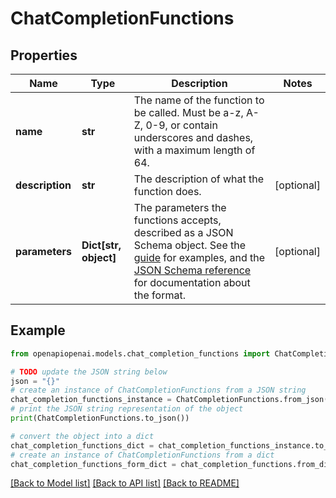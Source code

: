 # ChatCompletionFunctions


## Properties

Name | Type | Description | Notes
------------ | ------------- | ------------- | -------------
**name** | **str** | The name of the function to be called. Must be a-z, A-Z, 0-9, or contain underscores and dashes, with a maximum length of 64. | 
**description** | **str** | The description of what the function does. | [optional] 
**parameters** | **Dict[str, object]** | The parameters the functions accepts, described as a JSON Schema object. See the [guide](/docs/guides/gpt/function-calling) for examples, and the [JSON Schema reference](https://json-schema.org/understanding-json-schema/) for documentation about the format. | [optional] 

## Example

```python
from openapiopenai.models.chat_completion_functions import ChatCompletionFunctions

# TODO update the JSON string below
json = "{}"
# create an instance of ChatCompletionFunctions from a JSON string
chat_completion_functions_instance = ChatCompletionFunctions.from_json(json)
# print the JSON string representation of the object
print(ChatCompletionFunctions.to_json())

# convert the object into a dict
chat_completion_functions_dict = chat_completion_functions_instance.to_dict()
# create an instance of ChatCompletionFunctions from a dict
chat_completion_functions_form_dict = chat_completion_functions.from_dict(chat_completion_functions_dict)
```
[[Back to Model list]](../README.md#documentation-for-models) [[Back to API list]](../README.md#documentation-for-api-endpoints) [[Back to README]](../README.md)


